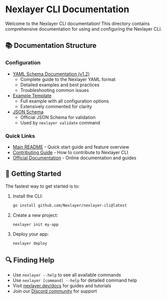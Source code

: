 # Nexlayer CLI Documentation

Welcome to the Nexlayer CLI documentation! This directory contains comprehensive documentation for using and configuring the Nexlayer CLI.

## 📚 Documentation Structure

### Configuration
- [YAML Schema Documentation (v1.2)](configuration/yaml-reference.md)
  - Complete guide to the Nexlayer YAML format
  - Detailed examples and best practices
  - Troubleshooting common issues
- [Example Template](configuration/template.v2.yaml)
  - Full example with all configuration options
  - Extensively commented for clarity
- [JSON Schema](configuration/schema.v2.json)
  - Official JSON Schema for validation
  - Used by `nexlayer validate` command

### Quick Links
- [Main README](../README.md) - Quick start guide and feature overview
- [Contributing Guide](../CONTRIBUTING.md) - How to contribute to Nexlayer CLI
- [Official Documentation](https://nexlayer.dev/docs) - Online documentation and guides

## 🚀 Getting Started

The fastest way to get started is to:

1. Install the CLI:
   ```bash
   go install github.com/Nexlayer/nexlayer-cli@latest
   ```

2. Create a new project:
   ```bash
   nexlayer init my-app
   ```

3. Deploy your app:
   ```bash
   nexlayer deploy
   ```

## 🔍 Finding Help

- Use `nexlayer --help` to see all available commands
- Use `nexlayer [command] --help` for detailed command help
- Visit [nexlayer.dev/docs](https://nexlayer.dev/docs) for guides and tutorials
- Join our [Discord community](https://discord.gg/nexlayer) for support

